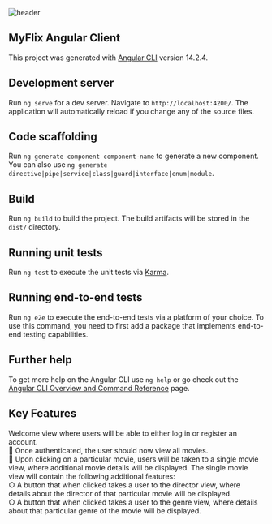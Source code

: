 ![header](https://capsule-render.vercel.app/api?type=wave&color=auto&height=300&section=header&text=MyFlix%20AngularClient&fontSize=90)

## MyFlix Angular Client

This project was generated with [Angular CLI](https://github.com/angular/angular-cli) version 14.2.4.

## Development server

Run `ng serve` for a dev server. Navigate to `http://localhost:4200/`. The application will automatically reload if you change any of the source files.

## Code scaffolding

Run `ng generate component component-name` to generate a new component. You can also use `ng generate directive|pipe|service|class|guard|interface|enum|module`.

## Build

Run `ng build` to build the project. The build artifacts will be stored in the `dist/` directory.

## Running unit tests

Run `ng test` to execute the unit tests via [Karma](https://karma-runner.github.io).

## Running end-to-end tests

Run `ng e2e` to execute the end-to-end tests via a platform of your choice. To use this command, you need to first add a package that implements end-to-end testing capabilities.

## Further help

To get more help on the Angular CLI use `ng help` or go check out the [Angular CLI Overview and Command Reference](https://angular.io/cli) page.

## Key Features

Welcome view where users will be able to either log in or register an
account. <br>
📌 Once authenticated, the user should now view all movies.<br>
📌 Upon clicking on a particular movie, users will be taken to a single movie view, where
additional movie details will be displayed. The single movie view will contain the following
additional features:<br>
○ A button that when clicked takes a user to the director view, where details about the
director of that particular movie will be displayed.<br>
○ A button that when clicked takes a user to the genre view, where details about that
particular genre of the movie will be displayed.
